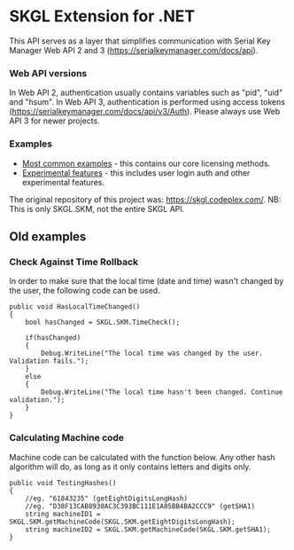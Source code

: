 # SKGL Extension for .NET

This API serves as a layer that simplifies communication with Serial Key Manager Web API 2 and 3 (https://serialkeymanager.com/docs/api).

### Web API versions

In Web API 2, authentication usually contains variables such as "pid", "uid" and "hsum". In Web API 3, authentication is performed using access tokens (https://serialkeymanager.com/docs/api/v3/Auth). Please always use Web API 3 for newer projects.

### Examples

* [Most common examples](https://github.com/SerialKeyManager/SKGL-Extension-for-dot-NET/blob/master/Tutorials/v401.md) - this contains our core licensing methods.
* [Experimental features](https://github.com/SerialKeyManager/SKGL-Extension-for-dot-NET/blob/master/Tutorials/v.101-beta.md) - this includes user login auth and other experimental features.


The original repository of this project was: https://skgl.codeplex.com/.
NB: This is only SKGL.SKM, not the entire SKGL API.


## Old examples

### Check Against Time Rollback
In order to make sure that the local time (date and time) wasn't changed by the user, the following code can be used.
```
public void HasLocalTimeChanged()
{
    bool hasChanged = SKGL.SKM.TimeCheck();

    if(hasChanged)
    {
        Debug.WriteLine("The local time was changed by the user. Validation fails.");
    }
    else
    {
        Debug.WriteLine("The local time hasn't been changed. Continue validation.");
    }
}
```

### Calculating Machine code
Machine code can be calculated with the function below. Any other hash algorithm will do, as long as it only contains letters and digits only.
```
public void TestingHashes()
{
    //eg. "61843235" (getEightDigitsLongHash)
    //eg. "D38F13CAB8938AC3C393BC111E1A85BB4BA2CCC9" (getSHA1)
    string machineID1 = SKGL.SKM.getMachineCode(SKGL.SKM.getEightDigitsLongHash);
    string machineID2 = SKGL.SKM.getMachineCode(SKGL.SKM.getSHA1);
}
```

